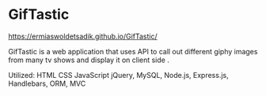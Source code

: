 # GifTastic
https://ermiaswoldetsadik.github.io/GifTastic/

GifTastic is a web application that uses API to call out different giphy images from many tv shows and display it on client side .

Utilized:
HTML
CSS
JavaScript
jQuery, MySQL, Node.js, Express.js, Handlebars, ORM, MVC